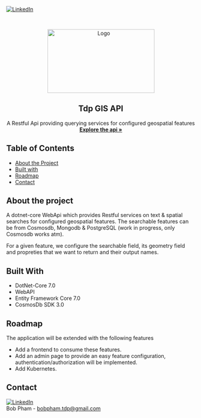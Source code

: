 [![LinkedIn][linkedin-shield]][linkedin-url]

<!-- PROJECT LOGO -->
<br />
<p align="center">
  <a href="#">
    <img src="https://i.ibb.co/gb2tf3s/Tdp-logo-main.png" alt="Logo" width="285" height="170">
  </a>

  <h2 align="center">Tdp GIS API</h2>

  <p align="center">
    A Restful Api providing querying services for configured geospatial features
    <br />  
    <a href="https://tdp-gis-api.azurewebsites.net/swagger/index.html" target="_blank"><strong>Explore the api »</strong></a>   

  </p>
</p>

## Table of Contents
* [About the Project](#about-the-project)
* [Built with](#built-with)
* [Roadmap](#roadmap)
* [Contact](#contact)
  
## About the project
A dotnet-core WebApi which provides Restful services on text & spatial searches for configured geospatial features. The searchable features can be from Cosmosdb, Mongodb & PostgreSQL (work in progress, only Cosmosdb works atm). 

For a given feature, we configure the searchable field, its geometry field and propreties that we want to return and their output names. 

## Built With
* DotNet-Core 7.0
* WebAPI
* Entity Framework Core 7.0
* CosmosDb SDK 3.0

## Roadmap
The application will be extended with the following features
* Add a frontend to consume these features.
* Add an admin page to provide an easy feature configuration, authentication/authorization will be implemented.
* Add Kubernetes.


## Contact
[![LinkedIn][linkedin-shield]][linkedin-url]<br/>
Bob Pham - bobpham.tdp@gmail.com<br/>


[linkedin-shield]: https://img.shields.io/badge/-LinkedIn-black.svg?style=flat-square&logo=linkedin&colorB=555
[linkedin-url]: https://www.linkedin.com/in/bob-pham-93937973/
[tdp-logo]: tdp-logo.png
